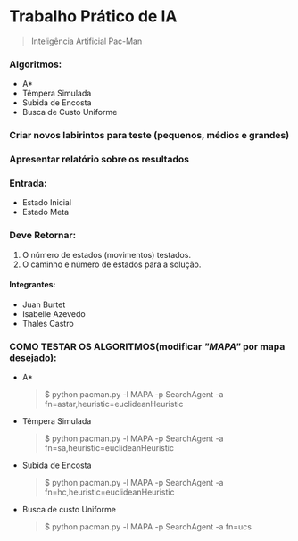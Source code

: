 # Trabalho Prático de IA
  > Inteligência Artificial Pac-Man

### Algoritmos:
  - A*
  - Têmpera Simulada
  - Subida de Encosta
  - Busca de Custo Uniforme

### Criar novos labirintos para teste (pequenos, médios e grandes)

### Apresentar relatório sobre os resultados

### Entrada:
  - Estado Inicial
  - Estado Meta

### Deve Retornar:
  1. O número de estados (movimentos) testados.
  2. O caminho e número de estados para a solução.

#### Integrantes:
  - Juan Burtet
  - Isabelle Azevedo
  - Thales Castro

### COMO TESTAR OS ALGORITMOS(modificar _"MAPA"_ por mapa desejado):

  - A*
    > $ python pacman.py -l MAPA -p SearchAgent -a fn=astar,heuristic=euclideanHeuristic

  - Têmpera Simulada
    > $ python pacman.py -l MAPA -p SearchAgent -a fn=sa,heuristic=euclideanHeuristic

  - Subida de Encosta
    > $ python pacman.py -l MAPA -p SearchAgent -a fn=hc,heuristic=euclideanHeuristic

  - Busca de custo Uniforme
    > $ python pacman.py -l MAPA -p SearchAgent -a fn=ucs
